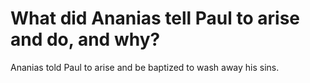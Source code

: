 # What did Ananias tell Paul to arise and do, and why?

Ananias told Paul to arise and be baptized to wash away his sins.
